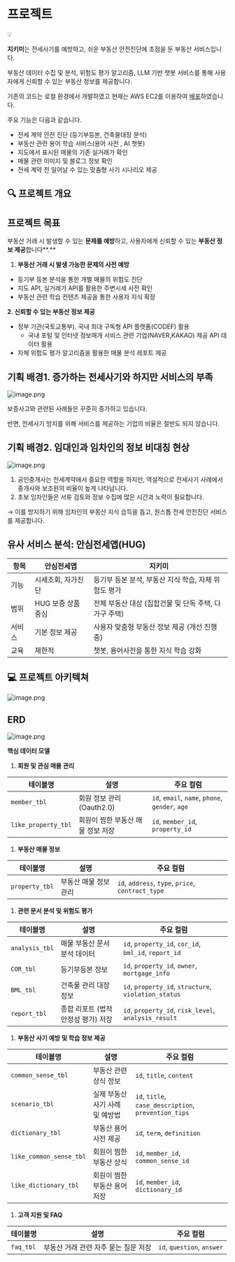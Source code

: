 # 프로젝트

<aside>
💡

**지키미**는 전세사기를 예방하고, 쉬운 부동산 안전진단에 초점을 둔 부동산 서비스입니다. 

부동산 데이터 수집 및 분석, 위험도 평가 알고리즘, LLM 기반 챗봇 서비스를 통해 사용자에게 신뢰할 수 있는 부동산 정보를 제공합니다.

기존의 코드는 로컬 환경에서 개발하였고 현재는 AWS EC2를 이용하여 [배포](https://github.com/JaesungGo/JIKIMI/pull/4)하였습니다.

주요 기능은 다음과 같습니다.

- 전세 계약 안전 진단 (등기부등본, 건축물대장 분석)
- 부동산 관련 용어 학습 서비스(용어 사전 , AI 챗봇)
- 지도에서 표시된 매물의 기존 실거래가 확인
- 매물 관련 이미지 및 블로그 정보 확인
- 전세 계약 전 일어날 수 있는 맞춤형 사기 시나리오 제공

</aside>

## 🔍 프로젝트 개요

## 프로젝트 목표

부동산 거래 시 발생할 수 있는 **문제를 예방**하고, 사용자에게 신뢰할 수 있는 **부동산 정보 제공**합니다**.** 

1. **부동산 거래 시 발생 가능한 문제의 사전 예방**
- 등기부 등본 분석을 통한 개별 매물의 위험도 진단
- 지도 API, 실거래가 API를 활용한 주변시세 사전 확인
- 부동산 관련 학습 컨텐츠 제공을 통한 사용자 지식 확장

**2. 신뢰할 수 있는 부동산 정보 제공**

- 정부 기관(국토교통부), 국내 최대 구독형 API 플랫폼(CODEF) 활용
    - 국내 포털 및 인터넷 정보매개 서비스 관련 기업(NAVER,KAKAO) 제공 API 데이터 활용
- 자체 위험도 평가 알고리즘을 활용한 매물 분석 레포트 제공

## 기획 배경1. 증가하는 전세사기와 하지만 서비스의 부족

![image.png](attachment:9db19d38-0c25-433b-beec-c9d0f1015504:image.png)

보증사고와 관련된 사례들은 꾸준히 증가하고 있습니다.

반면, 전세사기 방지를 위해 서비스를 제공하는 기업의 비율은 절반도 되지 않습니다. 

## 기획 배경2. 임대인과 임차인의 정보 비대칭 현상

![image.png](attachment:489e976f-da4d-4fbe-9e99-9f0912add9d2:image.png)

1. 공인중개사는 전세계약에서 중요한 역할을 하지만, 역설적으로 전세사기 사례에서 중개사와 보조원의 비율이 높게 나타납니다.
2. 초보 임차인들은 서류 검토와 정보 수집에 많은 시간과 노력이 필요합니다.

→ 이를 방지하기 위해 임차인의 부동산 지식 습득을 돕고, 원스톱 전세 안전진단 서비스를 제공합니다.

## 유사 서비스 분석: 안심전세앱(HUG)

| 항목 | 안심전세앱 | 지키미 |
| --- | --- | --- |
| 기능 | 시세조회, 자가진단 | 등기부 등본 분석, 부동산 지식 학습, 자체 위험도 평가 |
| 범위 | HUG 보증 상품 중심 | 전체 부동산 대상 (집합건물 및 단독 주택, 다가구 주택) |
| 서비스 | 기본 정보 제공 | 사용자 맞춤형 부동산 정보 제공 (개선 진행중) |
| 교육 | 제한적 | 챗봇, 용어사전을 통한 지식 학습 강화 |

## 💻 프로젝트 아키텍쳐

![image.png](attachment:795c9c95-904f-4520-9b6c-a69c36b09bab:image.png)

## ERD

![image.png](attachment:965115df-affd-4040-9a34-ff688b261a69:image.png)

**핵심 데이터 모델**

1. **회원 및 관심 매물 관리**

| 테이블명 | 설명 | 주요 컬럼 |
| --- | --- | --- |
| `member_tbl` | 회원 정보 관리(Oauth2.0) | `id`, `email`, `name`, `phone`, `gender`, `age` |
| `like_property_tbl` | 회원이 찜한 부동산 매물 정보 저장 | `id`, `member_id`, `property_id` |
1. **부동산 매물 정보**

| 테이블명 | 설명 | 주요 컬럼 |
| --- | --- | --- |
| `property_tbl` | 부동산 매물 정보 관리 | `id`, `address`, `type`, `price`, `contract_type` |
1. **관련 문서 분석 및 위험도 평가**

| 테이블명 | 설명 | 주요 컬럼 |
| --- | --- | --- |
| `analysis_tbl` | 매물 부동산 문서 분석 데이터 | `id`, `property_id`, `cor_id`, `bml_id`, `report_id` |
| `COR_tbl` | 등기부등본 정보 | `id`, `property_id`, `owner`, `mortgage_info` |
| `BML_tbl` | 건축물 관리 대장 정보  | `id`, `property_id`, `structure`, `violation_status` |
| `report_tbl` | 종합 리포트 (법적 안정성 평가) 저장 | `id`, `property_id`, `risk_level`, `analysis_result` |
1. **부동산 사기 예방 및 학습 정보 제공**

| 테이블명 | 설명 | 주요 컬럼 |
| --- | --- | --- |
| `common_sense_tbl` | 부동산 관련 상식 정보 | `id`, `title`, `content` |
| `scenario_tbl` | 실제 부동산 사기 사례 및 예방법 | `id`, `title`, `case_description`, `prevention_tips` |
| `dictionary_tbl` | 부동산 용어 사전 제공 | `id`, `term`, `definition` |
| `like_common_sense_tbl` | 회원이 찜한 부동산 상식 | `id`, `member_id`, `common_sense_id` |
| `like_dictionary_tbl` | 회원이 찜한 부동산 용어 저장 | `id`, `member_id`, `dictionary_id` |
1. **고객 지원 및 FAQ**

| 테이블명 | 설명 | 주요 컬럼 |
| --- | --- | --- |
| `faq_tbl` | 부동산 거래 관련 자주 묻는 질문 저장 | `id`, `question`, `answer` |
